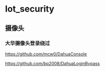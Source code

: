 # Iot_security

## 摄像头

### 大华摄像头登录绕过
https://github.com/mcw0/DahuaConsole


https://github.com/bp2008/DahuaLoginBypass
